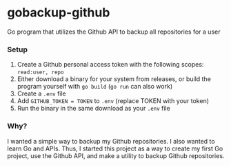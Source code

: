# gobackup-github  
Go program that utilizes the Github API to backup all repositories for a user  

### Setup  
1. Create a Github personal access token with the following scopes:  `read:user, repo`  
2. Either download a binary for your system from releases, or build the program yourself with `go build` (`go run` can also work)  
3. Create a `.env` file  
4. Add `GITHUB_TOKEN = TOKEN` to `.env` (replace TOKEN with your token)  
5. Run the binary in the same download as your `.env` file  

### Why?  
I wanted a simple way to backup my Github repositories. I also wanted to learn Go and APIs. Thus, I started this project as a way to create my first Go project, use the Github API, and make a utility to backup Github repositories.  